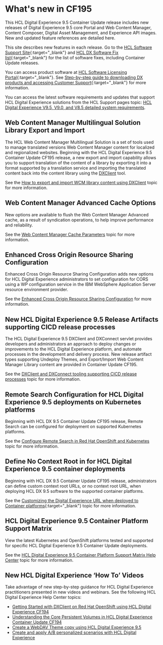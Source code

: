 # What's new in CF195

This HCL Digital Experience 9.5 Container Update release includes new releases of Digital Experience 9.5 core Portal and Web Content Manager, Content Composer, Digital Asset Management, and Experience API images. New and updated feature references are detailed here.

This site describes new features in each release. Go to the [HCL Software Support Site](https://support.hcltechsw.com/csm?id=kb_article&sysparm_article=KB0013939&sys_kb_id=9bd40c1f1bbf5cd0534c4159cc4bcbbd#CF17){:target="_blank"} and [HCL DX Software Fix list](https://support.hcltechsw.com/csm?id=kb_article&sysparm_article=KB0013939&sys_kb_id=519ebc84db1c341055f38d6d13961959){:target="_blank"} for the list of software fixes, including Container Update releases. 

You can access product software at [HCL Software Licensing Portal](https://www.hcltech.com/software/support/release){:target="_blank"}. See [Step-by-step guide to downloading DX products and accessing Customer Support](https://support.hcltechsw.com/csm?id=kb_article&sysparm_article=KB0077878&sys_kb_id=2cde06a31b885494c48197d58d4bcbe2){:target="_blank"} for more information.

You can access the latest software requirements and updates that support HCL Digital Experience solutions from the HCL Support pages topic: [HCL Digital Experience V9.5, V9.0, and V8.5 detailed system requirements](https://support.hcltechsw.com/csm?id=kb_article&sysparm_article=KB0013514&sys_kb_id=17d6296a1b5df34077761fc58d4bcb03).

## Web Content Manager Multilingual Solution Library Export and Import

The HCL Web Content Manager Multilingual Solution is a set of tools used to manage translated versions Web Content Manager content for localized and regionalized websites. Beginning with the HCL Digital Experience 9.5 Container Update CF195 release, a new export and import capability allows you to support translation of the content of a library by exporting it into a format supported by a translation service and importing the translated content back into the content library using the [DXClient](../../extend_dx/development_tools/dxclient/index.md) tool.

See the [How to export and import WCM library content using DXClient](../../extend_dx/development_tools/dxclient/dxclient_artifact_types/wcm_mls_export_import.md) topic for more information.

## Web Content Manager Advanced Cache Options

New options are available to flush the Web Content Manager Advanced cache, as a result of syndication operations, to help improve performance and reliability.

See the [Web Content Manager Cache Parameters](../../manage_content/wcm_configuration/custom_caching/wcm_dev_caching_cache-parameters.md) topic for more information.

## Enhanced Cross Origin Resource Sharing Configuration

Enhanced Cross Origin Resource Sharing Configuration adds new options for HCL Digital Experience administrators to set configuration for CORS using a WP configuration service in the IBM WebSphere Application Server resource environment provider.

See the [Enhanced Cross Origin Resource Sharing Configuration](../../deployment/manage/config_portal_behavior/auth_filters/index.md) for more information.

## New HCL Digital Experience 9.5 Release Artifacts supporting CICD release processes

The HCL Digital Experience 9.5 DXClient and DXConnect servlet provides developers and administrators an approach to deploy changes or improvements to the HCL Digital Experience platform, and automate processes in the development and delivery process. New release artifact types supporting Undeploy Themes, and Export/Import Web Content Manager Library content are provided in Container Update CF195.

See the [DXClient and DXConnect tooling supporting CICD release processes](../../extend_dx/development_tools/dxclient/index.md) topic for more information.

## Remote Search Configuration for HCL Digital Experience 9.5 deployments on Kubernetes platforms

Beginning with HCL DX 9.5 Container Update CF195 release, Remote Search can be configured for deployment on supported Kubernetes platforms.

See the [Configure Remote Search in Red Hat OpenShift and Kubernetes](../../deployment/manage/container_configuration/kubernetes_remote_search.md) topic for more information.

## Define No Context Root in for HCL Digital Experience 9.5 container deployments

Beginning with HCL DX 9.5 Container Update CF195 release, administrators can define custom context root URLs, or no context root URL, when deploying HCL DX 9.5 software to the supported container platforms.

See the [Customizing the Digital Experience URL when deployed to Container platforms](https://help.hcltechsw.com/digital-experience/9.5/containerization/t_customize_dx_url.html){:target="_blank"}<!-- (../containerization/t_customize_dx_url.md) --> topic for more information.

## HCL Digital Experience 9.5 Container Platform Support Matrix

View the latest Kubernetes and OpenShift platforms tested and supported for specific HCL Digital Experience 9.5 Container Update deployments.

See the [HCL Digital Experience 9.5 Container Platform Support Matrix Help Center](../../get_started/system_requirements/kubernetes/kubernetes-runtime.md) topic for more information.

## New HCL Digital Experience ‘How To’ Videos

Take advantage of new step-by-step guidance for HCL Digital Experience practitioners presented in new videos and webinars. See the following HCL Digital Experience Help Center topics:

-   [Getting Started with DXClient on Red Hat OpenShift using HCL Digital Experience CF194](../../extend_dx/development_tools/dxclient/index.md)
-   [Understanding the Core Persistent Volumes in HCL Digital Experience Container Update CF194](../../deployment/manage/container_configuration/sample_storage_class_volume.md)
-   [Create a WebDAV Theme copy using HCL Digital Experience 9.5](../../build_sites/themes_skins/customizing_theme/copying_theme/manual_copy_theme/creating_webdav_theme_copy/index.md)
-   [Create and apply A/B personalized scenarios with HCL Digital Experience](../../get_started/product_overview/personalization.md)

<!-- ???info "Related information"
    - [How to export and import WCM library content using DXClient](../wcm/wcm_mls_export_import.md)
    - [Web Content Manager Cache Parameters](../wcm/wcm_dev_caching_cache-parameters.md)
    - [Customizing the Digital Experience URL when deployed to Container platforms](../containerization/t_customize_dx_url.md)
    - [Enhanced Cross Origin Resource Sharing Configuration](../admin-system/adauthflt.md)
    - [Getting Started with DXClient on Red Hat OpenShift using HCL Digital Experience CF194](../containerization/dxclient.md)
    - [Understanding the Core Persistent Volumes in HCL Digital Experience Container Update CF194](../containerization/sample_storage_class_volume.md)
    - [Create a WebDAV Theme copy using HCL Digital Experience 9.5](../dev-theme/themeopt_themedev_manual_webdav.md)
    - [Create and apply A/B personalized scenarios with HCL Digital Experience](../pzn/pzn_overview.md)

     -->